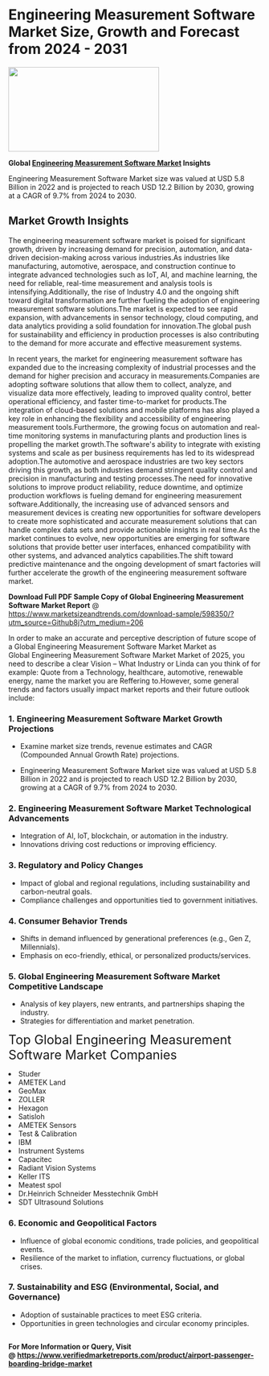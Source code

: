 <H1>Engineering Measurement Software Market Size, Growth and Forecast from 2024 - 2031</H1><img class="aligncenter size-medium wp-image-584254" src="https://thirdeyenews.in/wp-content/uploads/2024/09/Global-Market-Research-300x168.jpeg" alt="" width="300" height="168" /><p><strong>Global&nbsp;<a href="https://www.marketsizeandtrends.com/download-sample/598350/?utm_source=Github8j?utm_medium=206">Engineering Measurement Software Market</a> Insights</strong></p><p>Engineering Measurement Software Market size was valued at USD 5.8 Billion in 2022 and is projected to reach USD 12.2 Billion by 2030, growing at a CAGR of 9.7% from 2024 to 2030.</p><p><h2>Market Growth Insights</h2> <p>The engineering measurement software market is poised for significant growth, driven by increasing demand for precision, automation, and data-driven decision-making across various industries.As industries like manufacturing, automotive, aerospace, and construction continue to integrate advanced technologies such as IoT, AI, and machine learning, the need for reliable, real-time measurement and analysis tools is intensifying.Additionally, the rise of Industry 4.0 and the ongoing shift toward digital transformation are further fueling the adoption of engineering measurement software solutions.The market is expected to see rapid expansion, with advancements in sensor technology, cloud computing, and data analytics providing a solid foundation for innovation.The global push for sustainability and efficiency in production processes is also contributing to the demand for more accurate and effective measurement systems.</p> <p>In recent years, the market for engineering measurement software has expanded due to the increasing complexity of industrial processes and the demand for higher precision and accuracy in measurements.Companies are adopting software solutions that allow them to collect, analyze, and visualize data more effectively, leading to improved quality control, better operational efficiency, and faster time-to-market for products.The integration of cloud-based solutions and mobile platforms has also played a key role in enhancing the flexibility and accessibility of engineering measurement tools.Furthermore, the growing focus on automation and real-time monitoring systems in manufacturing plants and production lines is propelling the market growth.The software's ability to integrate with existing systems and scale as per business requirements has led to its widespread adoption.The automotive and aerospace industries are two key sectors driving this growth, as both industries demand stringent quality control and precision in manufacturing and testing processes.The need for innovative solutions to improve product reliability, reduce downtime, and optimize production workflows is fueling demand for engineering measurement software.Additionally, the increasing use of advanced sensors and measurement devices is creating new opportunities for software developers to create more sophisticated and accurate measurement solutions that can handle complex data sets and provide actionable insights in real time.As the market continues to evolve, new opportunities are emerging for software solutions that provide better user interfaces, enhanced compatibility with other systems, and advanced analytics capabilities.The shift toward predictive maintenance and the ongoing development of smart factories will further accelerate the growth of the engineering measurement software market.<p><span class=""><strong>Download Full PDF Sample Copy of Global Engineering Measurement Software Market Report</strong> @ <a href="https://www.marketsizeandtrends.com/download-sample/598350/?utm_source=Github8j?utm_medium=206" target="_blank">https://www.marketsizeandtrends.com/download-sample/598350/?utm_source=Github8j?utm_medium=206</a></span></p><p>In order to make an accurate and perceptive description of future scope of a Global&nbsp;Engineering Measurement Software Market Market as Global&nbsp;Engineering Measurement Software Market Market of 2025, you need to describe a clear Vision &ndash; What Industry or Linda can you think of for example: Quote from a Technology, healthcare, automotive, renewable energy, name the market you are Reffering to.However, some general trends and factors usually impact market reports and their future outlook include:</p><h3>1.&nbsp;<strong>Engineering Measurement Software Market Growth Projections</strong></h3><ul><li>Examine market size trends, revenue estimates and CAGR (Compounded Annual Growth Rate) projections.</li><li><p>Engineering Measurement Software Market size was valued at USD 5.8 Billion in 2022 and is projected to reach USD 12.2 Billion by 2030, growing at a CAGR of 9.7% from 2024 to 2030.</p></li></ul><h3>2.&nbsp;<strong>Engineering Measurement Software Market Technological Advancements</strong></h3><ul><li>Integration of AI, IoT, blockchain, or automation in the industry.</li><li>Innovations driving cost reductions or improving efficiency.</li></ul><h3>3.&nbsp;<strong>Regulatory and Policy Changes</strong></h3><ul><li>Impact of global and regional regulations, including sustainability and carbon-neutral goals.</li><li>Compliance challenges and opportunities tied to government initiatives.</li></ul><h3>4.&nbsp;<strong>Consumer Behavior Trends</strong></h3><ul><li>Shifts in demand influenced by generational preferences (e.g., Gen Z, Millennials).</li><li>Emphasis on eco-friendly, ethical, or personalized products/services.</li></ul><h3>5.&nbsp;<strong>Global Engineering Measurement Software Market Competitive Landscape</strong></h3><ul><li>Analysis of key players, new entrants, and partnerships shaping the industry.</li><li>Strategies for differentiation and market penetration.</li></ul><p data-pm-slice="1 1 []"><span style="color: inherit; font-family: inherit; font-size: 25px;">Top Global Engineering Measurement Software Market Companies</span></p><div class="" data-test-id=""><p><li>Studer</li><li> AMETEK Land</li><li> GeoMax</li><li> ZOLLER</li><li> Hexagon</li><li> Satisloh</li><li> AMETEK Sensors</li><li> Test & Calibration</li><li> IBM</li><li> Instrument Systems</li><li> Capacitec</li><li> Radiant Vision Systems</li><li> Keller ITS</li><li> Meatest spol</li><li> Dr.Heinrich Schneider Messtechnik GmbH</li><li> SDT Ultrasound Solutions</li></p></div><h3>6.&nbsp;<strong>Economic and Geopolitical Factors</strong></h3><ul><li>Influence of global economic conditions, trade policies, and geopolitical events.</li><li>Resilience of the market to inflation, currency fluctuations, or global crises.</li></ul><h3>7.&nbsp;<strong>Sustainability and ESG (Environmental, Social, and Governance)</strong></h3><ul><li>Adoption of sustainable practices to meet ESG criteria.</li><li>Opportunities in green technologies and circular economy principles.</li></ul><h2><strong style="font-size: 14px;">For More Information or Query, Visit @&nbsp;</strong><a style="background-color: #ffffff; font-size: 14px;" href="https://www.marketsizeandtrends.com/report/engineering-measurement-software-market/" target="_blank">https://www.verifiedmarketreports.com/product/airport-passenger-boarding-bridge-market</a></h2>